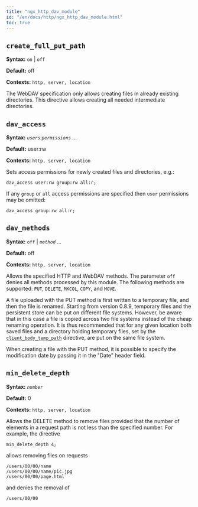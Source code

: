 ```yaml
---
title: "ngx_http_dav_module"
id: "/en/docs/http/ngx_http_dav_module.html"
toc: true
---
```


## `create_full_put_path`

**Syntax:** `on` | `off`

**Default:** off

**Contexts:** `http, server, location`

The WebDAV specification only allows creating files in already
existing directories.
This directive allows creating all needed intermediate directories.

## `dav_access`

**Syntax:** *`users`*:*`permissions`* ...

**Default:** user:rw

**Contexts:** `http, server, location`

Sets access permissions for newly created files and directories, e.g.:
```
dav_access user:rw group:rw all:r;
```

If any `group` or `all` access permissions
are specified then `user` permissions may be omitted:
```
dav_access group:rw all:r;
```

## `dav_methods`

**Syntax:** `off` | *`method`* ...

**Default:** off

**Contexts:** `http, server, location`

Allows the specified HTTP and WebDAV methods.
The parameter `off` denies all methods processed
by this module.
The following methods are supported:
`PUT`, `DELETE`, `MKCOL`,
`COPY`, and `MOVE`.

A file uploaded with the PUT method is first written to a temporary file,
and then the file is renamed.
Starting from version 0.8.9, temporary files and the persistent store
can be put on different file systems.
However, be aware that in this case a file is copied
across two file systems instead of the cheap renaming operation.
It is thus recommended that for any given location both saved files and a
directory holding temporary files, set by the
[`client_body_temp_path`](https://nginx.org/en/docs/http/ngx_http_core_module.html#client_body_temp_path)
directive, are put on the same file system.

When creating a file with the PUT method, it is possible to specify
the modification date by passing it in the "Date"
header field.

## `min_delete_depth`

**Syntax:** *`number`*

**Default:** 0

**Contexts:** `http, server, location`

Allows the DELETE method to remove files provided that
the number of elements in a request path is not less than the specified
number.
For example, the directive
```
min_delete_depth 4;
```
allows removing files on requests
```
/users/00/00/name
/users/00/00/name/pic.jpg
/users/00/00/page.html
```
and denies the removal of
```
/users/00/00
```

